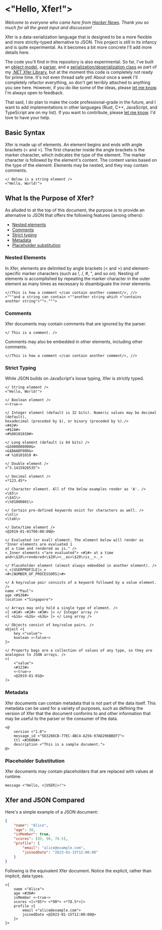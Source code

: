 ﻿# <"Hello, Xfer!">

_Welcome to everyone who came here from [Hacker News](https://news.ycombinator.com/item?id=42114543). Thank you so much for all the great input and discussion!_

Xfer is a data-serialization language that is designed to be a more flexible and more strictly-typed alternative to JSON. 
This project is still in its infancy and is quite experimental. As it becomes a bit more concrete I'll add more 
details here. 

The code you'll find in this repository is also experimental. So far, I've built an [object model](https://github.com/paulmooreparks/Xfer/tree/master/ParksComputing.Xfer/Models/Elements), a [parser](https://github.com/paulmooreparks/Xfer/blob/master/ParksComputing.Xfer/Services/Parser.cs), and a [serialization/deserialization class](https://github.com/paulmooreparks/Xfer/blob/master/ParksComputing.Xfer/XferConverter.cs) as part of my [.NET Xfer Library](https://github.com/paulmooreparks/Xfer/tree/master/ParksComputing.Xfer), but at the moment this code is completely not ready for prime time. It's not even thread safe yet! About once a week I'll completely refactor everything, so don't get terribly attached to anything you see here. However, if you do like some of the ideas, please [let me know](mailto:paul@parkscomputing.com). I'm always open to feedback.

That said, I do plan to make the code professional-grade in the future, and I want to add implementations in other languages (Rust, C++, JavaScript, and TypeScript are on my list). If you want to contribute, please [let me know](mailto:paul@parkscomputing.com). I'd love to have your help.

## Basic Syntax

Xfer is made up of elements. An element begins and ends with angle brackets (< and >). The first character inside the angle brackets is the marker character, which indicates the type of the element. The marker character is followed by the element's content. The content varies based on the type of the element. Elements may be nested, and they may contain comments.

```xfer
</ Below is a string element />
<"Hello, World!">
```

## What Is the Purpose of Xfer?

As alluded to at the top of this document, the purpose is to provide an alternative to JSON that offers the following features (among others):

* [Nested elements](#nested-elements)
* [Comments](#comments)
* [Strict typing](#strict-typing)
* [Metadata](#metadata)
* [Placeholder substitution](#placeholder-substitution)

### Nested Elements
In Xfer, elements are delimited by angle brackets (< and >) and element-specific marker characters  (such as !, /, #, ", and so on). Nesting of elements is accomplished by repeating the marker character in the outer element as many times as necessary to disambiguate the inner elements.

```xfer
<//This is how a comment </can contain another comment/>, //>
<"""and a string can contain <""another string which <"contains another string">"">.""">
```

### Comments

Xfer documents may contain comments that are ignored by the parser.

```xfer
</ This is a comment. />
```

Comments may also be embedded in other elements, including other comments.

```xfer
<//This is how a comment </can contain another comment/>, //>
```

### Strict Typing

While JSON builds on JavaScript's loose typing, Xfer is strictly typed.

```xfer
</ String element />
<"Hello, World!">  

</ Boolean element />
<~true~>

</ Integer element (default is 32 bits). Numeric values may be decimal (default), 
hexadecimal (preceded by $), or binary (preceded by %)./>
<#42#>
<#$2A#>
<#%00101010#>

</ Long element (default is 64 bits) />
<&5000000000&>
<&$BAADF00D&>
<# %10101010 #>

</ Double element />
<^3.1415926535^>

</ Decimal element />
<*123.45*>

</ Character element. All of the below examples render as 'A'. />
<\65\>
<\$41\>
<\%01000001\>

</ Certain pre-defined keywords exist for characters as well. />
<\nl\>
<\tab\>

</ Date/time element />
<@2019-01-01T00:00:00@>

</ Evaluated (or eval) element. The element below will render as "Inner elements are evaluated 1 
at a time and rendered as is." />
<_Inner elements <"are evaluated"> <#1#> at a time and<\$20\>rendered<\$20\><__as<\$20\>is__>._>

</ Placeholder element (almost always embedded in another element). />
<_<|USERPROFILE|>_>
<#<|NUMBER_OF_PROCESSORS|>#>

</ A key/value pair consists of a keyword followed by a value element. />
name <"Paul">
age <#$36#>
location <"Singapore">

</ Arrays may only hold a single type of element. />
<[ <#1#> <#2#> <#3#> ]> </ Integer array />
<[ <&1&> <&2&> <&3&> ]> </ Long array />

</ Objects consist of key/value pairs. />
object <{ 
    key <"value">
    boolean <~false~>
}>

</ Property bags are a collection of values of any type, so they are analogous to JSON arrays. />
<(
    <"value">
    <#123#>
    <~true~>
    <@2019-01-01@>
)>
```

### Metadata

Xfer documents can contain metadata that is not part of the data itself. This metadata can be 
used for a variety of purposes, such as defining the version of Xfer that the document conforms 
to and other information that may be useful to the parser or 
the consumer of the data.

```xfer
<@
    version <"1.0">
    message_id <"5D3208CB-77EC-4BC4-A256-97AD296BBEF7">
    ttl <#3600#>
    description <"This is a sample document.">
@>

```

### Placeholder Substitution

Xfer documents may contain placeholders that are replaced with values at runtime.

```xfer
message <"Hello, <|USER|>!">
```

## Xfer and JSON Compared

Here's a simple example of a JSON document:

```json
{
    "name": "Alice",
    "age": 30,
    "isMember": true,
    "scores": [85, 90, 78.5],
    "profile": {
        "email": "alice@example.com",
        "joinedDate": "2023-01-15T12:00:00"
    }
}
```

Following is the equivalent Xfer document. Notice the explicit, rather than implicit, data types.

```xfer
<{
    name <"Alice">
    age <#30#>
    isMember <~true~>
    scores <[<*85*> <*90*> <*78.5*>]>
    profile <{
        email <"alice@example.com">
        joinedDate <@2023-01-15T12:00:00@>
    }> 
}>
```

